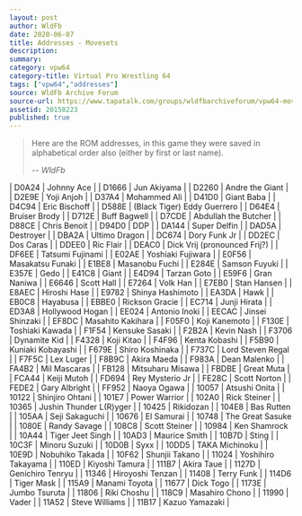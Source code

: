 ```yaml
---
layout: post
author: WldFb
date: 2020-06-07
title: Addresses - Movesets
description:
summary:
category: vpw64
category-title: Virtual Pro Wrestling 64
tags: ["vpw64","addresses"]
source: WldFb Archive Forum
source-url: https://www.tapatalk.com/groups/wldfbarchiveforum/vpw64-movesets-rom-addresses-t789.html
assetid: 20158223
published: true
---
```


> Here are the ROM addresses, in this game they were saved in alphabetical order also (either by first or last name).
>
> -- <cite>WldFb</cite>

| D0A24 | Johnny Ace |
| D1666 | Jun Akiyama |
| D2260 | Andre the Giant |
| D2E9E | Yoji Anjoh |
| D37A4 | Mohammed Alì |
| D41D0 | Giant Baba |
| D4C94 | Eric Bischoff |
| D588E | (Black Tiger) Eddy Guerrero |
| D64E4 | Bruiser Brody |
| D712E | Buff Bagwell |
| D7CDE | Abdullah the Butcher |
| D88CE | Chris Benoit |
| D94D0 | DDP |
| DA144 | Super Delfin |
| DAD5A | Destroyer |
| DBA2A | Ultimo Dragon |
| DC674 | Dory Funk Jr |
| DD2EC | Dos Caras |
| DDEE0 | Ric Flair |
| DEAC0 | Dick Vrij (pronounced Frij?) |
| DF6EE | Tatsumi Fujinami |
| E02AE | Yoshiaki Fujiwara |
| E0F56 | Masakatsu Funaki |
| E1BE8 | Masanobu Fuchi |
| E284E | Samson Fuyuki |
| E357E | Gedo |
| E41C8 | Giant |
| E4D94 | Tarzan Goto |
| E59F6 | Gran Naniwa |
| E6646 | Scott Hall |
| E7264 | Volk Han |
| E7EB0 | Stan Hansen |
| E8AEC | Hiroshi Hase |
| E9782 | Shinya Hashimoto |
| EA3DA | Hawk |
| EB0C8 | Hayabusa |
| EBBE0 | Rickson Gracie |
| EC714 | Junji Hirata |
| ED3A8 | Hollywood Hogan |
| EE024 | Antonio Inoki |
| EECAC | Jinsei Shinzaki |
| EF8DC | Masahito Kakihara |
| F05F0 | Koji Kanemoto |
| F130E | Toshiaki Kawada |
| F1F54 | Kensuke Sasaki |
| F2B2A | Kevin Nash |
| F3706 | Dynamite Kid |
| F4328 | Koji Kitao |
| F4F96 | Kenta Kobashi |
| F5B90 | Kuniaki Kobayashi |
| F679E | Shiro Koshinaka |
| F737C | Lord Steven Regal |
| F7F5C | Lex Luger |
| F8B9C | Akira Maeda |
| F983A | Dean Malenko |
| FA4B2 | Mil Mascaras |
| FB128 | Mitsuharu Misawa |
| FBDBE | Great Muta |
| FCA44 | Keiji Mutoh |
| FD694 | Rey Mysterio Jr |
| FE28C | Scott Norton |
| FEDE2 | Gary Albright |
| FF952 | Naoya Ogawa |
| 10057 | Atsushi Onita |
| 10122 | Shinjiro Ohtani |
| 101E7 | Power Warrior |
| 102A0 | Rick Steiner |
| 10365 | Jushin Thunder L(R)yger |
| 10425 | Rikidozan |
| 104E8 | Bas Rutten |
| 105AA | Seji Sakaguchi |
| 10676 | El Samurai |
| 10748 | The Great Sasuke |
| 1080E | Randy Savage |
| 108C8 | Scott Steiner |
| 10984 | Ken Shamrock |
| 10A44 | Tiger Jeet Singh |
| 10AD3 | Maurice Smith |
| 10B7D | Sting |
| 10C3F | Minoru Suzuki |
| 10D0B | Syxx |
| 10DD5 | TAKA Michinoku |
| 10E9D | Nobuhiko Takada |
| 10F62 | Shunjii Takano |
| 11024 | Yoshihiro Takayama |
| 110ED | Kiyoshi Tamura |
| 111B7 | Akira Taue |
| 1127D | Genichiro Tenryu |
| 11346 | Hiroyoshi Tenzan |
| 11408 | Terry Funk |
| 114D6 | Tiger Mask |
| 115A9 | Manami Toyota |
| 11677 | Dick Togo |
| 1173E | Jumbo Tsuruta |
| 11806 | Riki Choshu |
| 118C9 | Masahiro Chono |
| 11990 | Vader |
| 11A52 | Steve Williams |
| 11B17 | Kazuo Yamazaki |
